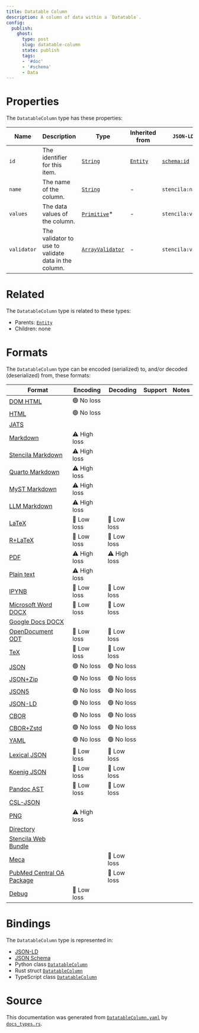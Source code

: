 ```yaml
---
title: Datatable Column
description: A column of data within a `Datatable`.
config:
  publish:
    ghost:
      type: post
      slug: datatable-column
      state: publish
      tags:
      - '#doc'
      - '#schema'
      - Data
---
```


# Properties

The `DatatableColumn` type has these properties:

| Name        | Description                                          | Type                                                                                | Inherited from                                                     | `JSON-LD @id`                        | Aliases |
| ----------- | ---------------------------------------------------- | ----------------------------------------------------------------------------------- | ------------------------------------------------------------------ | ------------------------------------ | ------- |
| `id`        | The identifier for this item.                        | [`String`](https://stencila.ghost.io/docs/reference/schema/string)                  | [`Entity`](https://stencila.ghost.io/docs/reference/schema/entity) | [`schema:id`](https://schema.org/id) | -       |
| `name`      | The name of the column.                              | [`String`](https://stencila.ghost.io/docs/reference/schema/string)                  | -                                                                  | `stencila:name`                      | -       |
| `values`    | The data values of the column.                       | [`Primitive`](https://stencila.ghost.io/docs/reference/schema/primitive)*           | -                                                                  | `stencila:values`                    | `value` |
| `validator` | The validator to use to validate data in the column. | [`ArrayValidator`](https://stencila.ghost.io/docs/reference/schema/array-validator) | -                                                                  | `stencila:validator`                 | -       |

# Related

The `DatatableColumn` type is related to these types:

- Parents: [`Entity`](https://stencila.ghost.io/docs/reference/schema/entity)
- Children: none

# Formats

The `DatatableColumn` type can be encoded (serialized) to, and/or decoded (deserialized) from, these formats:

| Format                                                                              | Encoding     | Decoding     | Support | Notes |
| ----------------------------------------------------------------------------------- | ------------ | ------------ | ------- | ----- |
| [DOM HTML](https://stencila.ghost.io/docs/reference/formats/dom.html)               | 🟢 No loss    |              |         |
| [HTML](https://stencila.ghost.io/docs/reference/formats/html)                       | 🟢 No loss    |              |         |
| [JATS](https://stencila.ghost.io/docs/reference/formats/jats)                       |              |              |         |
| [Markdown](https://stencila.ghost.io/docs/reference/formats/md)                     | ⚠️ High loss |              |         |
| [Stencila Markdown](https://stencila.ghost.io/docs/reference/formats/smd)           | ⚠️ High loss |              |         |
| [Quarto Markdown](https://stencila.ghost.io/docs/reference/formats/qmd)             | ⚠️ High loss |              |         |
| [MyST Markdown](https://stencila.ghost.io/docs/reference/formats/myst)              | ⚠️ High loss |              |         |
| [LLM Markdown](https://stencila.ghost.io/docs/reference/formats/llmd)               | ⚠️ High loss |              |         |
| [LaTeX](https://stencila.ghost.io/docs/reference/formats/latex)                     | 🔷 Low loss   | 🔷 Low loss   |         |
| [R+LaTeX](https://stencila.ghost.io/docs/reference/formats/rnw)                     | 🔷 Low loss   | 🔷 Low loss   |         |
| [PDF](https://stencila.ghost.io/docs/reference/formats/pdf)                         | ⚠️ High loss | ⚠️ High loss |         |
| [Plain text](https://stencila.ghost.io/docs/reference/formats/text)                 | ⚠️ High loss |              |         |
| [IPYNB](https://stencila.ghost.io/docs/reference/formats/ipynb)                     | 🔷 Low loss   | 🔷 Low loss   |         |
| [Microsoft Word DOCX](https://stencila.ghost.io/docs/reference/formats/docx)        | 🔷 Low loss   | 🔷 Low loss   |         |
| [Google Docs DOCX](https://stencila.ghost.io/docs/reference/formats/gdocx)          |              |              |         |
| [OpenDocument ODT](https://stencila.ghost.io/docs/reference/formats/odt)            | 🔷 Low loss   | 🔷 Low loss   |         |
| [TeX](https://stencila.ghost.io/docs/reference/formats/tex)                         | 🔷 Low loss   | 🔷 Low loss   |         |
| [JSON](https://stencila.ghost.io/docs/reference/formats/json)                       | 🟢 No loss    | 🟢 No loss    |         |
| [JSON+Zip](https://stencila.ghost.io/docs/reference/formats/json.zip)               | 🟢 No loss    | 🟢 No loss    |         |
| [JSON5](https://stencila.ghost.io/docs/reference/formats/json5)                     | 🟢 No loss    | 🟢 No loss    |         |
| [JSON-LD](https://stencila.ghost.io/docs/reference/formats/jsonld)                  | 🟢 No loss    | 🟢 No loss    |         |
| [CBOR](https://stencila.ghost.io/docs/reference/formats/cbor)                       | 🟢 No loss    | 🟢 No loss    |         |
| [CBOR+Zstd](https://stencila.ghost.io/docs/reference/formats/cbor.zstd)             | 🟢 No loss    | 🟢 No loss    |         |
| [YAML](https://stencila.ghost.io/docs/reference/formats/yaml)                       | 🟢 No loss    | 🟢 No loss    |         |
| [Lexical JSON](https://stencila.ghost.io/docs/reference/formats/lexical)            | 🔷 Low loss   | 🔷 Low loss   |         |
| [Koenig JSON](https://stencila.ghost.io/docs/reference/formats/koenig)              | 🔷 Low loss   | 🔷 Low loss   |         |
| [Pandoc AST](https://stencila.ghost.io/docs/reference/formats/pandoc)               | 🔷 Low loss   | 🔷 Low loss   |         |
| [CSL-JSON](https://stencila.ghost.io/docs/reference/formats/csl)                    |              |              |         |
| [PNG](https://stencila.ghost.io/docs/reference/formats/png)                         | ⚠️ High loss |              |         |
| [Directory](https://stencila.ghost.io/docs/reference/formats/directory)             |              |              |         |
| [Stencila Web Bundle](https://stencila.ghost.io/docs/reference/formats/swb)         |              |              |         |
| [Meca](https://stencila.ghost.io/docs/reference/formats/meca)                       |              | 🔷 Low loss   |         |
| [PubMed Central OA Package](https://stencila.ghost.io/docs/reference/formats/pmcoa) |              | 🔷 Low loss   |         |
| [Debug](https://stencila.ghost.io/docs/reference/formats/debug)                     | 🔷 Low loss   |              |         |

# Bindings

The `DatatableColumn` type is represented in:

- [JSON-LD](https://stencila.org/DatatableColumn.jsonld)
- [JSON Schema](https://stencila.org/DatatableColumn.schema.json)
- Python class [`DatatableColumn`](https://github.com/stencila/stencila/blob/main/python/python/stencila/types/datatable_column.py)
- Rust struct [`DatatableColumn`](https://github.com/stencila/stencila/blob/main/rust/schema/src/types/datatable_column.rs)
- TypeScript class [`DatatableColumn`](https://github.com/stencila/stencila/blob/main/ts/src/types/DatatableColumn.ts)

# Source

This documentation was generated from [`DatatableColumn.yaml`](https://github.com/stencila/stencila/blob/main/schema/DatatableColumn.yaml) by [`docs_types.rs`](https://github.com/stencila/stencila/blob/main/rust/schema-gen/src/docs_types.rs).
